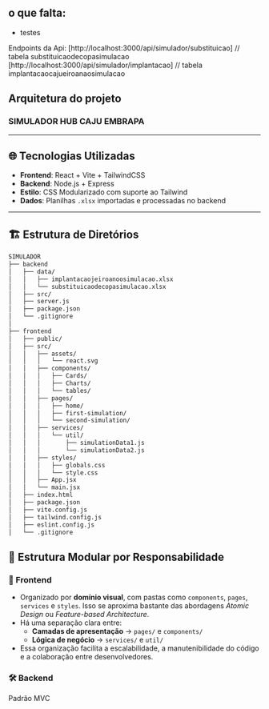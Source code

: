 ## o que falta:
- testes

Endpoints da Api: 
[http://localhost:3000/api/simulador/substituicao] // tabela substituicaodecopasimulacao
[http://localhost:3000/api/simulador/implantacao]  // tabela implantacaocajueiroanaosimulacao

## Arquitetura do projeto
### SIMULADOR HUB CAJU EMBRAPA

---

## 🌐 Tecnologias Utilizadas

- **Frontend**: React + Vite + TailwindCSS  
- **Backend**: Node.js + Express  
- **Estilo**: CSS Modularizado com suporte ao Tailwind  
- **Dados**: Planilhas `.xlsx` importadas e processadas no backend  

---

## 🏗️ Estrutura de Diretórios

```bash
SIMULADOR
├── backend
│   ├── data/
│   │   ├── implantacaojeiroanoosimulacao.xlsx
│   │   └── substituicaodecopasimulacao.xlsx
│   ├── src/
│   ├── server.js
│   ├── package.json
│   └── .gitignore
│
├── frontend
│   ├── public/
│   ├── src/
│   │   ├── assets/
│   │   │   └── react.svg
│   │   ├── components/
│   │   │   ├── Cards/
│   │   │   ├── Charts/
│   │   │   └── tables/
│   │   ├── pages/
│   │   │   ├── home/
│   │   │   ├── first-simulation/
│   │   │   └── second-simulation/
│   │   ├── services/
│   │   │   └── util/
│   │   │       ├── simulationData1.js
│   │   │       └── simulationData2.js
│   │   ├── styles/
│   │   │   ├── globals.css
│   │   │   └── style.css
│   │   ├── App.jsx
│   │   └── main.jsx
│   ├── index.html
│   ├── package.json
│   ├── vite.config.js
│   ├── tailwind.config.js
│   ├── eslint.config.js
│   └── .gitignore
``` 
## 🧱 Estrutura Modular por Responsabilidade

### 🎨 Frontend

- Organizado por **domínio visual**, com pastas como `components`, `pages`, `services` e `styles`. Isso se aproxima bastante das abordagens *Atomic Design* ou *Feature-based Architecture*.
- Há uma separação clara entre:
  - **Camadas de apresentação** → `pages/` e `components/`
  - **Lógica de negócio** → `services/` e `util/`
- Essa organização facilita a escalabilidade, a manutenibilidade do código e a colaboração entre desenvolvedores.

### 🛠️ Backend

Padrão MVC


